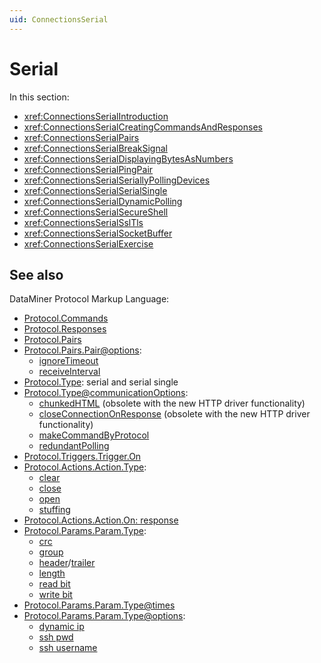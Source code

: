```yaml
---
uid: ConnectionsSerial
---
```


# Serial

In this section:

- <xref:ConnectionsSerialIntroduction>
- <xref:ConnectionsSerialCreatingCommandsAndResponses>
- <xref:ConnectionsSerialPairs>
- <xref:ConnectionsSerialBreakSignal>
- <xref:ConnectionsSerialDisplayingBytesAsNumbers>
- <xref:ConnectionsSerialPingPair>
- <xref:ConnectionsSerialSeriallyPollingDevices>
- <xref:ConnectionsSerialSerialSingle>
- <xref:ConnectionsSerialDynamicPolling>
- <xref:ConnectionsSerialSecureShell>
- <xref:ConnectionsSerialSslTls>
- <xref:ConnectionsSerialSocketBuffer>
- <xref:ConnectionsSerialExercise>

## See also

DataMiner Protocol Markup Language:

- [Protocol.Commands](xref:Protocol.Commands)
- [Protocol.Responses](xref:Protocol.Responses)
- [Protocol.Pairs](xref:Protocol.Pairs)
- [Protocol.Pairs.Pair@options](xref:Protocol.Pairs.Pair-options):
  - [ignoreTimeout](xref:Protocol.Pairs.Pair-options#ignoretimeout)
  - [receiveInterval](xref:Protocol.Pairs.Pair-options#receiveinterval)
- [Protocol.Type](xref:Protocol.Type): serial and serial single
- [Protocol.Type@communicationOptions](xref:Protocol.Type-communicationOptions):
  - [chunkedHTML](xref:Protocol.Type-communicationOptions#chunkedhtml) (obsolete with the new HTTP driver functionality)
  - [closeConnectionOnResponse](xref:Protocol.Type-communicationOptions#closeconnectiononresponse) (obsolete with the new HTTP driver functionality)
  - [makeCommandByProtocol](xref:Protocol.Type-communicationOptions#makecommandbyprotocol)
  - [redundantPolling](xref:Protocol.Type-communicationOptions#redundantpolling)
- [Protocol.Triggers.Trigger.On](xref:Protocol.Triggers.Trigger.On)
- [Protocol.Actions.Action.Type](xref:Protocol.Actions.Action.Type):
  - [clear](xref:LogicActionClear)
  - [close](xref:LogicActionClose)
  - [open](xref:LogicActionOpen)
  - [stuffing](xref:LogicActionStuffing)
- [Protocol.Actions.Action.On: response](xref:Protocol.Actions.Action.On)
- [Protocol.Params.Param.Type](xref:Protocol.Params.Param.Type):
  - [crc](xref:Protocol.Params.Param.Type#type)
  - [group](xref:Protocol.Params.Param.Type#group)
  - [header](xref:Protocol.Params.Param.Type#headertrailer)/[trailer](xref:Protocol.Params.Param.Type#headertrailer)
  - [length](xref:Protocol.Params.Param.Type#length)
  - [read bit](xref:Protocol.Params.Param.Type#read-bit)
  - [write bit](xref:Protocol.Params.Param.Type#write-bit)
- [Protocol.Params.Param.Type@times](xref:Protocol.Params.Param.Type-times)
- [Protocol.Params.Param.Type@options](xref:Protocol.Params.Param.Type-options):
  - [dynamic ip](xref:Protocol.Params.Param.Type-options#dynamic-ip)
  - [ssh pwd](xref:Protocol.Params.Param.Type-options#ssh-pwd)
  - [ssh username](xref:Protocol.Params.Param.Type-options#ssh-username)
